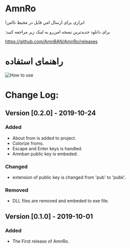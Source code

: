 # AmnRo
!ابزاری برای ارسال امن فایل در محیط ناامن

:برای دانلود جدیدترین نسخه امن‌رو به لینک زیر مراجعه کنید

https://github.com/AmnBAN/AmnRo/releases

# راهنمای استفاده

![How to use](https://user-images.githubusercontent.com/50942920/66287105-42f2ba00-e8e1-11e9-8afb-09f2a826b194.gif)

# Change Log:
## Version [0.2.0] - 2019-10-24
### Added
- About from is added to project.
- Colorize froms.
- Escape and Enter keys is handled.
- Amnban public key is embeded.

### Changed
- extension of public key is changed from 'pub' to 'pubk'.

### Removed
- DLL files are removed and embeded to exe file.

## Version [0.1.0] - 2019-10-01
### Added
- The First release of AmnRo. 
